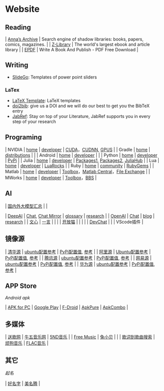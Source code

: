 # Website

## Reading

| [Anna’s Archive](https://annas-archive.org/) | Search engine of shadow libraries: books, papers, comics, magazines. |
| [Z-Library](https://singlelogin.re) | The world's largest ebook and article library |
| [EPDF](https://epdf.pub/) | Write A Book And Publish - PDF Free Download  |

## Writing

- [SlideGo](https://slidesgo.com/): Templates of power point sliders

### LaTex

- [LaTeX Template](http://www.latextemplates.com/): LaTeX templates
- [doi2bib](https://www.doi2bib.org): give us a DOI and we will do our best to get you the BibTeX entry
- [JabRef](https://www.jabref.org/): Stay on top of your Literature, JabRef supports you in every step of your research

## Programing


| NVIDIA  | [home](https://www.nvidia.com/)  | [developer](https://developer.nvidia.com/)  | [CUDA](https://developer.nvidia.com/cuda-zone)，[CUDNN](https://developer.nvidia.com/cudnn), [GPUS](https://bizon-tech.com/gpu-benchmarks)  | 
| Gradle  | [home](https://gradle.org/) | [distributions](https://services.gradle.org/distributions)  |   |
| Android | [home](https://www.android.com/) | [developer](https://developer.android.com/)  |   |
| Python  | [home](https://www.python.org/) | [developer](https://www.python.org/doc/)  | [PyPi](https://pypi.org/)  |
| Julia  | [home](https://julialang.org/) | [developer](https://docs.julialang.org/)  | [Packages1](https://julialang.org/packages/), [Packages2](https://juliapackages.com/), [JuliaHub](https://juliahub.com/ui/Packages)  |
| Lua  | [home](https://www.lua.org/) | [developer](https://www.lua.org/docs.html)  | [LuaRocks](https://luarocks.org/)  |
| Ruby  | [home](https://www.ruby-lang.org/) | [community](https://www.ruby-lang.org/en/community/)  | [RubyGems](https://rubygems.org/)  |
| Matlab  | [home](https://www.mathworks.com/) | [developer](https://www.mathworks.com/help/)  | [Toolbox](https://www.mathworks.com/products.html)，[Matlab Central](https://www.mathworks.com/matlabcentral/)，[File Exchange](https://www.mathworks.com/matlabcentral/fileexchange/)  |
| MWorks  | [home](https://www.tongyuan.cc/product/MWorks) | [developer](https://www.tongyuan.cc/technical-support)  | [Toolbox](https://www.tongyuan.cc/product/MWorksToolbox)，[BBS](https://bbs.tongyuan.cc/)  |

## AI

| [国内外大模型汇总](https://github.com/wgwang/LLMs-In-China)  |     |

| [DeepAI](https://deepai.org/) | [Chat](https://deepai.org/chat), [Chat Mirror](https://linkss.lbbai.com/) | [glossary](https://deepai.org/definitions) | [research](https://deepai.org/research) |
| [OpenAI](https://openai.com/) | [Chat](https://chat.openai.com/) | [blog](https://openai.com/blog) | [research](https://openai.com/research) |
| [文心](https://wenxin.baidu.com/) |  [一言](https://yiyan.baidu.com/welcome) |  |  |
| [开放猫](https://openmao.com)  |  |  |  |
| [DevChat](https://web.devchat.ai/)  |   |   | VScode插件  |

## 镜像源

| [清华源](https://mirrors.tuna.tsinghua.edu.cn) | [ubuntu配置参考](https://mirrors.tuna.tsinghua.edu.cn/help/ubuntu/)  | [PyPi配置值](https://pypi.tuna.tsinghua.edu.cn/simple), [参考](https://mirrors.tuna.tsinghua.edu.cn/help/pypi/) |
| [阿里源](https://mirrors.aliyun.com) | [Ubuntu配置参考](https://developer.aliyun.com/mirror/ubuntu)  | [PyPi配置值](http://mirrors.aliyun.com/pypi/simple/), [参考](https://developer.aliyun.com/mirror/pypi) |
| [腾讯源](https://mirrors.cloud.tencent.com) | [ubuntu配置参考](https://mirrors.cloud.tencent.com/help/ubuntu.html)  | [PyPi配置值](https://mirrors.cloud.tencent.com/pypi/simple), [参考](https://mirrors.cloud.tencent.com/help/pypi.html) |
| [网易源](https://mirrors.163.com) | [ubuntu配置参考](https://mirrors.163.com/.help/ubuntu.html)  | [PyPi配置值](https://mirrors.163.com/pypi/simple/), [参考](https://mirrors.cloud.tencent.com/help/pypi.html) |
| [华为源](https://mirrors.huaweicloud.com) | [ubuntu配置参考](https://mirrors.huaweicloud.com/mirrorDetail/5ea14ecab05943f36fb75ee7)  | [PyPi配置值](https://repo.huaweicloud.com/repository/pypi/simple), [参考](https://developer.aliyun.com/mirror/pypi) |

## APP Store

*Android apk*

| [APK for PC](https://napkforpc.com/) | [Google Play](https://play.google.com/store/apps/)  | [F-Droid](https://f-droid.org/)  | [ApkPure](https://apkpure.com/)  | [ApkCombo](https://apkcombo.com/)   |


## 多媒体

| [送歌网](https://www.songe.cc/)  | [牛五音乐网](http://www.6002255.com/) | [5ND音乐](http://www.5nd.com/) |
| [Free Music](https://tools.liumingye.cn/music/#/) | [兔小贝](https://www.tuxiaobei.com)  |   |
| [歌词到歌曲搜索](https://www.musicenc.com/) | [顽狗音乐](https://music.dogged.cn/) | [FLAC音乐](http://www.ape-flac.com/) |



## 其它

*起名*

| [好名字](https://www.hmz.com)  | [美名腾](https://www.meimingteng.com/)  |
